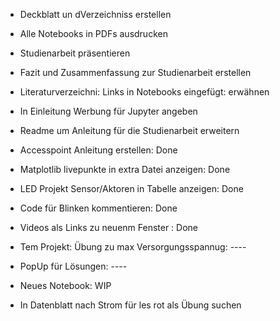 - Deckblatt  un dVerzeichniss erstellen
- Alle Notebooks in PDFs ausdrucken
- Studienarbeit präsentieren
- Fazit und Zusammenfassung zur Studienarbeit erstellen
- Literaturverzeichni: Links in Notebooks eingefügt: erwähnen
- In Einleitung Werbung für Jupyter angeben

- Readme um Anleitung für die Studienarbeit erweitern

- Accesspoint Anleitung erstellen:				Done
- Matplotlib livepunkte in extra Datei anzeigen: 		Done
- LED Projekt Sensor/Aktoren in Tabelle anzeigen: 		Done
- Code für Blinken kommentieren: 				Done
- Videos als Links zu neuenm Fenster : Done

- Tem Projekt: Übung zu max Versorgungsspannug: 		----
- PopUp für Lösungen: 						----
- Neues Notebook:						WIP


- In Datenblatt nach Strom für les rot als Übung suchen


